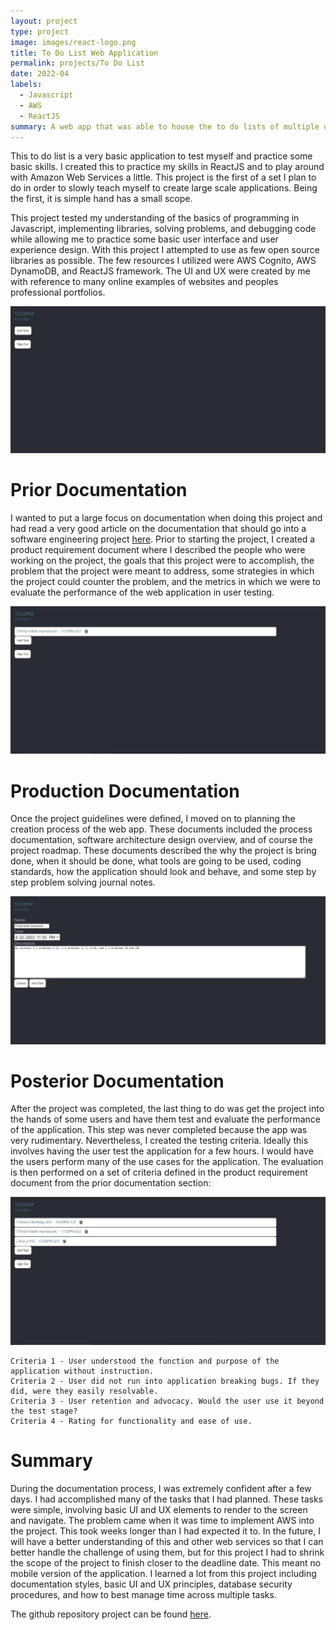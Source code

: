 ```yaml
---
layout: project
type: project
image: images/react-logo.png
title: To Do List Web Application
permalink: projects/To Do List
date: 2022-04
labels:
  - Javascript
  - AWS
  - ReactJS
summary: A web app that was able to house the to do lists of multiple users.
---
```


This to do list is a very basic application to test myself and practice some basic skills. I created this to practice my skills in ReactJS and to play around with Amazon Web Services a little. This project is the first of a set I plan to do in order to slowly teach myself to create large scale applications. Being the first, it is simple hand has a small scope.

This project tested my understanding of the basics of programming in Javascript, implementing libraries, solving problems, and debugging code while allowing me to practice some basic user interface and user experience design. With this project I attempted to use as few open source libraries as possible. The few resources I utilized were AWS Cognito, AWS DynamoDB, and ReactJS framework. The UI and UX were created by me with reference to many online examples of websites and peoples professional portfolios.

<img class = "ui fluid image" src = "../images/to-do-list-landing-0.PNG">

# Prior Documentation 
I wanted to put a large focus on documentation when doing this project and had read a very good article on the documentation that should go into a software engineering project [here](https://www.altexsoft.com/blog/business/technical-documentation-in-software-development-types-best-practices-and-tools/). Prior to starting the project, I created a product requirement document where I described the people who were working on the project, the goals that this project were to accomplish, the problem that the project were meant to address, some strategies in which the project could counter the problem, and the metrics in which we were to evaluate the performance of the web application in user testing.


<img class = "ui fluid image" src = "../images/to-do-list-landing-1.PNG">

# Production Documentation
Once the project guidelines were defined, I moved on to planning the creation process of the web app. These documents included the process documentation, software architecture design overview, and of course the project roadmap. These documents described the why the project is bring done, when it should be done, what tools are going to be used, coding standards, how the application should look and behave, and some step by step problem solving journal notes.

<img class = "ui fluid image" src = "../images/to-do-list-create-task.PNG">

# Posterior Documentation
After the project was completed, the last thing to do was get the project into the hands of some users and have them test and evaluate the performance of the application. This step was never completed because the app was very rudimentary. Nevertheless, I created the testing criteria. Ideally this involves having the user test the application for a few hours. I would have the users perform many of the use cases for the application. The evaluation is then performed on a set of criteria defined in the product requirement document from the prior documentation section:

<img class = "ui large right floated image" src = "../images/to-do-list-landing-2.PNG">
    
    Criteria 1 - User understood the function and purpose of the application without instruction.
    Criteria 2 - User did not run into application breaking bugs. If they did, were they easily resolvable.
    Criteria 3 - User retention and advocacy. Would the user use it beyond the test stage?
    Criteria 4 - Rating for functionality and ease of use.

# Summary
During the documentation process, I was extremely confident after a few days. I had accomplished many of the tasks that I had planned. These tasks were simple, involving basic UI and UX elements to render to the screen and navigate. The problem came when it was time to implement AWS into the project. This took weeks longer than I had expected it to. In the future, I will have a better understanding of this and other web services so that I can better handle the challenge of using them, but for this project I had to shrink the scope of the project to finish closer to the deadline date. This meant no mobile version of the application. I learned a lot from this project including documentation styles, basic UI and UX principles, database security procedures, and how to best manage time across multiple tasks.

The github repository project can be found [here](https://github.com/leedenkraquel/to-do-list).